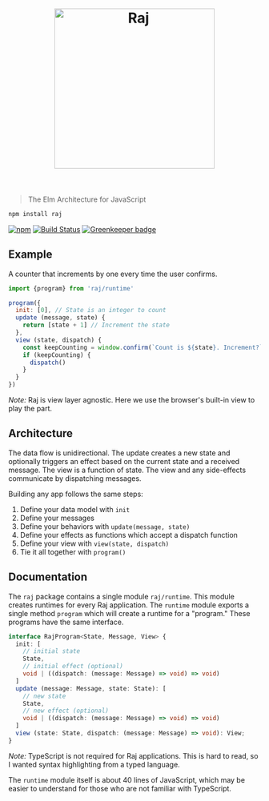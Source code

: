 <h1 align="center">
  <a href='https://jew.ski/raj/'>
	  <img width="320" src="docs/raj.svg" alt="Raj"><br><br>
  </a>
</h1>

> The Elm Architecture for JavaScript

```sh
npm install raj
```

[![npm](https://img.shields.io/npm/v/raj.svg)](https://www.npmjs.com/package/raj)
[![Build Status](https://travis-ci.org/andrejewski/raj.svg?branch=master)](https://travis-ci.org/andrejewski/raj)
[![Greenkeeper badge](https://badges.greenkeeper.io/andrejewski/raj.svg)](https://greenkeeper.io/)

## Example
A counter that increments by one every time the user confirms.

```js
import {program} from 'raj/runtime'

program({
  init: [0], // State is an integer to count
  update (message, state) {
    return [state + 1] // Increment the state
  },
  view (state, dispatch) {
    const keepCounting = window.confirm(`Count is ${state}. Increment?`)
    if (keepCounting) {
      dispatch()
    }
  }
})
```

*Note:* Raj is view layer agnostic. Here we use the browser's built-in view to play the part.

## Architecture

The data flow is unidirectional.
The update creates a new state and optionally triggers an effect based on the current state and a received message.
The view is a function of state.
The view and any side-effects communicate by dispatching messages.

Building any app follows the same steps:

1. Define your data model with `init`
1. Define your messages
1. Define your behaviors with `update(message, state)`
1. Define your effects as functions which accept a dispatch function
1. Define your view with `view(state, dispatch)`
1. Tie it all together with `program()`

## Documentation
The `raj` package contains a single module `raj/runtime`. This module creates runtimes for every Raj application. The `runtime` module exports a single method `program` which will create a runtime for a "program." These programs have the same interface.

```ts
interface RajProgram<State, Message, View> {
  init: [
    // initial state
    State,
    // initial effect (optional)
    void | ((dispatch: (message: Message) => void) => void)
  ]
  update (message: Message, state: State): [
    // new state
    State,
    // new effect (optional)
    void | ((dispatch: (message: Message) => void) => void)
  ]
  view (state: State, dispatch: (message: Message) => void): View;
}
```

*Note:* TypeScript is not required for Raj applications. This is hard to read, so I wanted syntax highlighting from a typed language.

The `runtime` module itself is about 40 lines of JavaScript, which may be easier to understand for those who are not familiar with TypeScript.
